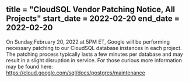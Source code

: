 title = "CloudSQL Vendor Patching Notice, All Projects"
start_date = 2022-02-20
end_date = 2022-02-20
---

On Sunday,February 20, 2022 at 5PM ET, Google will be performing necessary patching to our CloudSQL database instances in each project. The patching process typically lasts a few minutes per database and may result in a slight disruption in service. For those curious more information may be found here: https://cloud.google.com/sql/docs/postgres/maintenance
